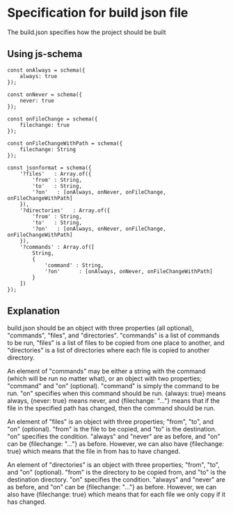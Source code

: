 # Specification for build json file

The build.json specifies how the project should be built

## Using js-schema

    const onAlways = schema({
        always: true
    });

    const onNever = schema({
        never: true
    });

    const onFileChange = schema({
        filechange: true
    });

    const onFileChangeWithPath = schema({
        filechange: String
    });

    const jsonformat = schema({
        '?files'   : Array.of({
            'from' : String,
            'to'   : String,
            '?on'   : [onAlways, onNever, onFileChange, onFileChangeWithPath]
        }),
        '?directories'   : Array.of({
            'from' : String,
            'to'   : String,
            '?on'   : [onAlways, onNever, onFileChange, onFileChangeWithPath]
        }),
        '?commands' : Array.of([
            String, 
            {
                'command' : String,
                '?on'      : [onAlways, onNever, onFileChangeWithPath]
            }
        ])
    });
    
## Explanation

build.json should be an object with three properties (all optional), "commands", "files", and "directories". "commands" is a list of commands to be run, "files" is a list of files to be copied from one place to another, and "directories" is a list of directories where each file is copied to another directory.

An element of "commands" may be either a string with the command (which will be run no matter what), or an object with two properties; "command" and "on" (optional). "command" is simply the command to be run. "on" specifies when this command should be run. {always: true} means always, {never: true} means never, and {filechange: "..."} means that if the file in the specified path has changed, then the command should be run.

An element of "files" is an object with three properties; "from", "to", and "on" (optional). "from" is the file to be copied, and "to" is the destination. "on" specifies the condition. "always" and "never" are as before, and "on" can be {filechange: "..."} as before. However, we can also have {filechange: true} which means that the file in from has to have changed.

An element of "directories" is an object with three properties; "from", "to", and "on" (optional). "from" is the directory to be copied from, and "to" is the destination directory. "on" specifies the condition. "always" and "never" are as before, and "on" can be {filechange: "..."} as before. However, we can also have {filechange: true} which means that for each file we only copy if it has changed.

